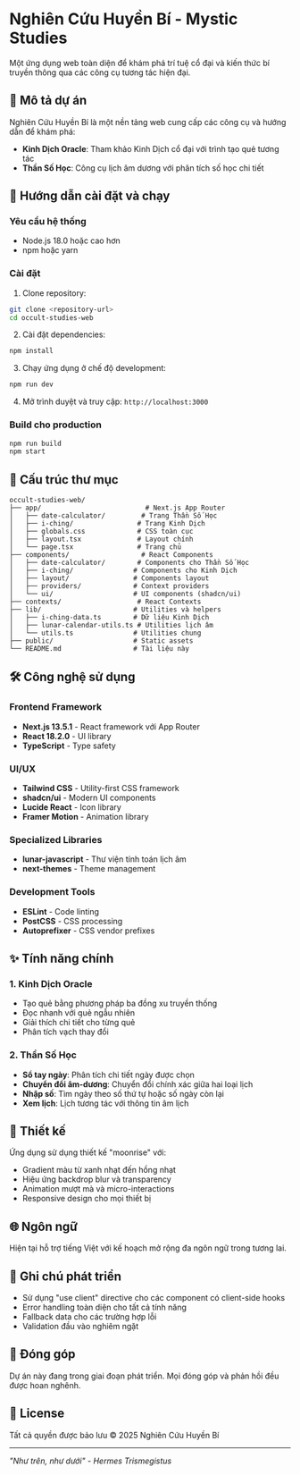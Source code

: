 # Nghiên Cứu Huyền Bí - Mystic Studies

Một ứng dụng web toàn diện để khám phá trí tuệ cổ đại và kiến thức bí truyền thông qua các công cụ tương tác hiện đại.

## 📖 Mô tả dự án

Nghiên Cứu Huyền Bí là một nền tảng web cung cấp các công cụ và hướng dẫn để khám phá:

- **Kinh Dịch Oracle**: Tham khảo Kinh Dịch cổ đại với trình tạo quẻ tương tác
- **Thần Số Học**: Công cụ lịch âm dương với phân tích số học chi tiết

## 🚀 Hướng dẫn cài đặt và chạy

### Yêu cầu hệ thống
- Node.js 18.0 hoặc cao hơn
- npm hoặc yarn

### Cài đặt

1. Clone repository:
```bash
git clone <repository-url>
cd occult-studies-web
```

2. Cài đặt dependencies:
```bash
npm install
```

3. Chạy ứng dụng ở chế độ development:
```bash
npm run dev
```

4. Mở trình duyệt và truy cập: `http://localhost:3000`

### Build cho production

```bash
npm run build
npm start
```

## 📁 Cấu trúc thư mục

```
occult-studies-web/
├── app/                          # Next.js App Router
│   ├── date-calculator/         # Trang Thần Số Học
│   ├── i-ching/                # Trang Kinh Dịch
│   ├── globals.css             # CSS toàn cục
│   ├── layout.tsx              # Layout chính
│   └── page.tsx                # Trang chủ
├── components/                  # React Components
│   ├── date-calculator/        # Components cho Thần Số Học
│   ├── i-ching/               # Components cho Kinh Dịch
│   ├── layout/                # Components layout
│   ├── providers/             # Context providers
│   └── ui/                    # UI components (shadcn/ui)
├── contexts/                   # React Contexts
├── lib/                       # Utilities và helpers
│   ├── i-ching-data.ts        # Dữ liệu Kinh Dịch
│   ├── lunar-calendar-utils.ts # Utilities lịch âm
│   └── utils.ts               # Utilities chung
├── public/                    # Static assets
└── README.md                  # Tài liệu này
```

## 🛠️ Công nghệ sử dụng

### Frontend Framework
- **Next.js 13.5.1** - React framework với App Router
- **React 18.2.0** - UI library
- **TypeScript** - Type safety

### UI/UX
- **Tailwind CSS** - Utility-first CSS framework
- **shadcn/ui** - Modern UI components
- **Lucide React** - Icon library
- **Framer Motion** - Animation library

### Specialized Libraries
- **lunar-javascript** - Thư viện tính toán lịch âm
- **next-themes** - Theme management

### Development Tools
- **ESLint** - Code linting
- **PostCSS** - CSS processing
- **Autoprefixer** - CSS vendor prefixes

## ✨ Tính năng chính

### 1. Kinh Dịch Oracle
- Tạo quẻ bằng phương pháp ba đồng xu truyền thống
- Đọc nhanh với quẻ ngẫu nhiên
- Giải thích chi tiết cho từng quẻ
- Phân tích vạch thay đổi

### 2. Thần Số Học
- **Sổ tay ngày**: Phân tích chi tiết ngày được chọn
- **Chuyển đổi âm-dương**: Chuyển đổi chính xác giữa hai loại lịch
- **Nhập số**: Tìm ngày theo số thứ tự hoặc số ngày còn lại
- **Xem lịch**: Lịch tương tác với thông tin âm lịch

## 🎨 Thiết kế

Ứng dụng sử dụng thiết kế "moonrise" với:
- Gradient màu từ xanh nhạt đến hồng nhạt
- Hiệu ứng backdrop blur và transparency
- Animation mượt mà và micro-interactions
- Responsive design cho mọi thiết bị

## 🌐 Ngôn ngữ

Hiện tại hỗ trợ tiếng Việt với kế hoạch mở rộng đa ngôn ngữ trong tương lai.

## 📝 Ghi chú phát triển

- Sử dụng "use client" directive cho các component có client-side hooks
- Error handling toàn diện cho tất cả tính năng
- Fallback data cho các trường hợp lỗi
- Validation đầu vào nghiêm ngặt

## 🤝 Đóng góp

Dự án này đang trong giai đoạn phát triển. Mọi đóng góp và phản hồi đều được hoan nghênh.

## 📄 License

Tất cả quyền được bảo lưu © 2025 Nghiên Cứu Huyền Bí

---

*"Như trên, như dưới" - Hermes Trismegistus*